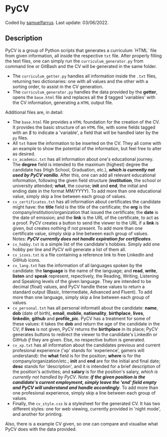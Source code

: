 # PyCV

Coded by [samuelfarrus](https://github.com/samuelfarrus). Last update: 03/06/2022.

## Description

PyCV is a group of Python scripts that generates a curriculum ´HTML´ file from given information, all inside the respective `txt` file. After properly filling the text files, one can simply run the `curriculum_generator.py` from command line or GitBash and the CV will be generated in the same folder.

* The `curriculum_getter.py` handles all information inside the `.txt` files, returning two dictionaries: one with all values and the other with a sorting order, to assist in the CV generation.
* The `curriculum_generator.py` handles the data provided by the **getter**, opens the `base.html` file and replaces all the *$* tagged 'variables' with the CV information, generating a `HTML` output file.

Additional files are, in detail:

* The `base.html` file provides a `HTML` foundation for the creation of the CV. It provides the basic structure of an `HTML` file, with some fields tagged with an *$* to indicate a 'variable', a field that will be handled later by the `py` files.
* All `txt` have the information to be inserted on the CV. They all come with an example to show the potential of the information, but feel free to alter as desired.
* `cv_academic.txt` has all information about one's educational journey. The **degree** field is intended to the maximum (highest) degree the candidate has (High School, Graduation, etc.), ***which is currently not used by PyCV vanilla***. After this, one can add all relevant educational information, following the given field structure (**institution**, the school or university attended; **what**, the course; **init** and **end**, the initial and ending date in the format MM/YYYY). To add more than one educational value, simply skip a line between each group of values.
* `cv_certificates.txt` has all information about certificates the candidate might have: the **title** field is the title of the certificate; the **org** is the company/institution/organization that issued the certificate; the **date** is the date of emission; and the **link** is the URL of the certificate, to act as a proof. PyCV creates a button to send the viewer to the URL if a **link** is given, but creates nothing if not present. To add more than one certificate value, simply skip a line between each group of values. Notes: ***PyCV currently does not handle expiration for certificates***.
* `cv_hobby.txt` is a simple list of the candidate's hobbies. Simply add one hobby per line and PyCV will generate a list of them all.
* `cv_icons.txt` is a file containing a reference link to free LinkedIn and GitHub icons.
* `cv_lang.txt` has the information of all languages spoken by the candidate: the **language** is the name of the language; and **read**, **write**, **listen** and **speak** represent, repectively, the Reading, Writing, Listening and Speaking levels of the given language. They are intended to be decimal (float) values, and PyCV handle these values to return a standard output (Basic, Intermediate, Advanced and Fluent). To add more than one language, simply skip a line between each group of values.
* `cv_personal.txt` has all personal informatil about the candidate: **name**, **dob** (date of birth), **email**, **mobile**, **nationality**, **birthplace**, **lives**, **linkedin**, **github** and **profile_pic**. PyCV has a treatment for some of these values: it takes the **dob** and return the age of the candidate in the CV; if **lives** is not given, PyCV returns the **birthplace** in its place; PyCV generates buttons to redirect the viewer to the candidate's LinkedIn or GitHub *if* they are given. Else, no respective button is generated.
* `cv_xp.txt` has all information about the candidates previous and current profesional experience ('xp' stands for 'experience', gamers will understand): the **what** field is for the position; **where** is for the company/organization/etc.; **init** and **end** are for the initial and final date; **desc** stands for 'description', and it is intended for a brief description of the position's activities; and **salary** is for the position's salary, *which is currently not handled by PyCV*. Note: ***if the given position is the candidate's current employment, simply leave the 'end' field empty and PyCV will understand and handle accordingly***. To add more than one profesional experience, simply skip a line between each group of values.
* Finally, the `cv_style.css` is a stylesheet for the generated CV. It has two different styles: one for web viewing, currently provided in 'night mode', and another for printing.

Also, there is a example CV given, so one can compare and visualise what PyCV does with the data provided.
